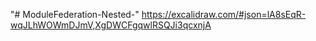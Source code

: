 "# ModuleFederation-Nested-" 
https://excalidraw.com/#json=lA8sEqR-wqJLhWOWmDJmV,XgDWCFgqwlRSQJi3qcxnjA
